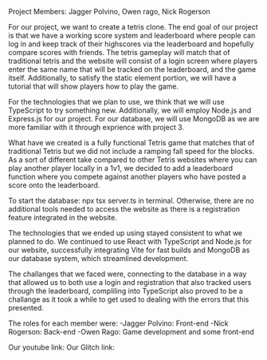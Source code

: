Project Members: Jagger Polvino, Owen rago, Nick Rogerson

For our project, we want to create a tetris clone. The end goal of our project is that we have a working score system and leaderboard where people can log in and keep track of their highscores via the leaderboard and hopefully compare scores with friends. The tetris gameplay will match that of traditional tetris and the website will consist of a login screen where players enter the same name that will be tracked on the leaderboard, and the game itself. Additionally, to satisfy the static element portion, we will have a tutorial that will show players how to play the game.

For the technologies that we plan to use, we think that we will use TypeScript to try something new. Additionally, we will employ Node.js and Express.js for our project. For our database, we will use MongoDB as we are more familiar with it through exprience with project 3.

What have we created is a fully functional Tetris game that matches that of traditional Tetris but we did not include a ramping fall speed for the blocks. As a sort of different take compared to other Tetris websites where you can play another player locally in a 1v1, we decided to add a leaderboard function where you compete against another players who have posted a score onto the leaderboard. 

To start the database: npx tsx server.ts in terminal. Otherwise, there are no additional tools needed to access the website as there is a registration feature integrated in the website. 

The technologies that we ended up using stayed consistent to what we planned to do. We continued to use React with TypeScript and Node.js for our website, successfully integrating Vite for fast builds and MongoDB as our database system, which streamlined development.

The challanges that we faced were, connecting to the database in a way that allowed us to both use a login and registration that also tracked users through the leaderboard, compliling into TypeScript also proved to be a challange as it took a while to get used to dealing with the errors that this presented.

The roles for each member were:
-Jagger Polvino: Front-end
-Nick Rogerson: Back-end
-Owen Rago: Game development and some front-end

Our youtube link:
Our Glitch link: